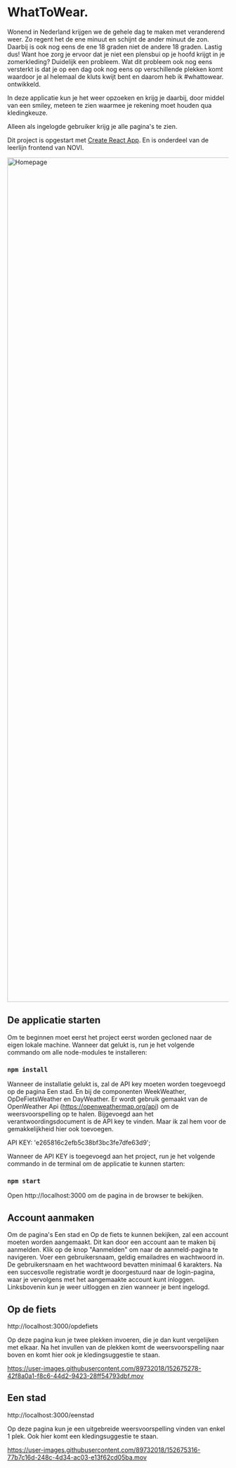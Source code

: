 # WhatToWear. 

Wonend in Nederland krijgen we de gehele dag te maken met veranderend weer. Zo regent het de ene minuut en schijnt de ander minuut de zon. Daarbij is ook nog eens de ene 18 graden niet de andere 18 graden. Lastig dus! Want hoe zorg je ervoor dat je niet een plensbui op je hoofd krijgt in je zomerkleding? Duidelijk een probleem. Wat dit probleem ook nog eens versterkt is dat je op een dag ook nog eens op verschillende plekken komt waardoor je al helemaal de kluts kwijt bent en daarom heb ik #whattowear. ontwikkeld. 

In deze applicatie kun je het weer opzoeken en krijg je daarbij, door middel van een smiley, meteen te zien waarmee je rekening moet houden qua kledingkeuze. 

Alleen als ingelogde gebruiker krijg je alle pagina's te zien.

Dit project is opgestart met [Create React App](https://github.com/facebook/create-react-app). En is onderdeel van de leerlijn frontend van NOVI. 

<img width="1918" alt="Homepage" src="https://user-images.githubusercontent.com/89732018/152674714-2171bdbf-56ec-45f0-97eb-04884733f046.png">


## De applicatie starten
Om te beginnen moet eerst het project eerst worden gecloned naar de eigen lokale machine. Wanneer dat gelukt is, run je het volgende commando om alle node-modules te installeren: 

### `npm install`

Wanneer de installatie gelukt is, zal de API key moeten worden toegevoegd op de pagina Een stad. En bij de componenten WeekWeather, OpDeFietsWeather en DayWeather. Er wordt gebruik gemaakt van de OpenWeather Api (https://openweathermap.org/api) om de weersvoorspelling op te halen. Bijgevoegd aan het verantwoordingsdocument is de API key te vinden. Maar ik zal hem voor de gemakkelijkheid hier ook toevoegen. 

API KEY: 'e265816c2efb5c38bf3bc3fe7dfe63d9';

Wanneer de API KEY is toegevoegd aan het project, run je het volgende commando in de terminal om de applicatie te kunnen starten: 

### `npm start`

Open http://localhost:3000 om de pagina in de browser te bekijken.


## Account aanmaken

Om de pagina's Een stad en Op de fiets te kunnen bekijken, zal een account moeten worden aangemaakt. Dit kan door een account aan te maken bij aanmelden. Klik op de knop "Aanmelden" om naar de aanmeld-pagina te navigeren. Voer een gebruikersnaam, geldig emailadres en wachtwoord in. De gebruikersnaam en het wachtwoord bevatten minimaal 6 karakters. Na een succesvolle registratie wordt je doorgestuurd naar de login-pagina, waar je vervolgens met het aangemaakte account kunt inloggen. Linksbovenin kun je weer uitloggen en zien wanneer je bent ingelogd. 

## Op de fiets 
http://localhost:3000/opdefiets 

Op deze pagina kun je twee plekken invoeren, die je dan kunt vergelijken met elkaar. Na het invullen van de plekken komt de weersvoorspelling naar boven en komt hier ook je kledingsuggestie te staan. 

https://user-images.githubusercontent.com/89732018/152675278-42f8a0a1-f8c6-44d2-9423-28ff54793dbf.mov


## Een stad 
http://localhost:3000/eenstad

Op deze pagina kun je een uitgebreide weersvoorspelling vinden van enkel 1 plek. Ook hier komt een kledingsuggestie te staan. 

https://user-images.githubusercontent.com/89732018/152675316-77b7c16d-248c-4d34-ac03-e13f62cd05ba.mov


